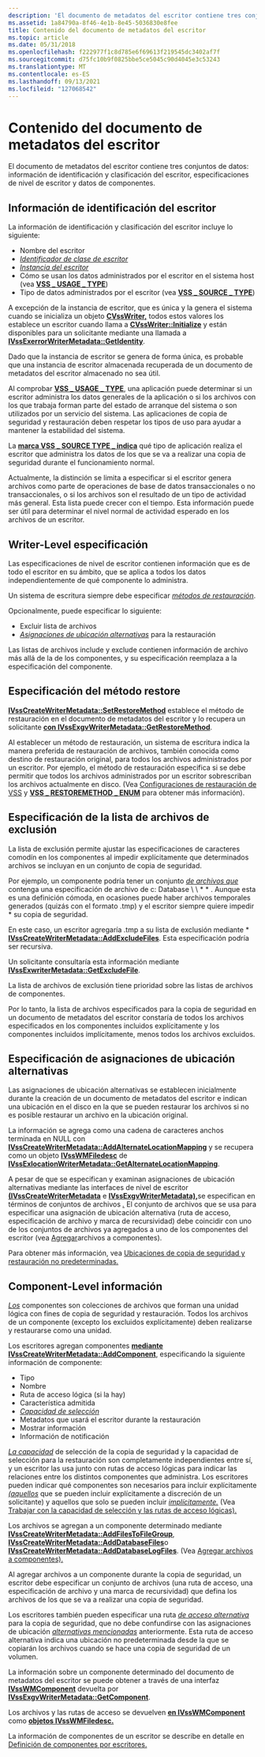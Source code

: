 ```yaml
---
description: 'El documento de metadatos del escritor contiene tres conjuntos de datos: información de identificación y clasificación del escritor, especificaciones de nivel de escritor y datos de componentes.'
ms.assetid: 1a84790a-8f46-4e1b-8e45-5036830e8fee
title: Contenido del documento de metadatos del escritor
ms.topic: article
ms.date: 05/31/2018
ms.openlocfilehash: f222977f1c8d785e6f69613f219545dc3402af7f
ms.sourcegitcommit: d75fc10b9f0825bbe5ce5045c90d4045e3c53243
ms.translationtype: MT
ms.contentlocale: es-ES
ms.lasthandoff: 09/13/2021
ms.locfileid: "127068542"
---
```

# <a name="writer-metadata-document-contents"></a>Contenido del documento de metadatos del escritor

El documento de metadatos del escritor contiene tres conjuntos de datos: información de identificación y clasificación del escritor, especificaciones de nivel de escritor y datos de componentes.

## <a name="writer-identification-information"></a>Información de identificación del escritor

La información de identificación y clasificación del escritor incluye lo siguiente:

-   Nombre del escritor
-   [*Identificador de clase de escritor*](vssgloss-w.md)
-   [*Instancia del escritor*](vssgloss-w.md)
-   Cómo se usan los datos administrados por el escritor en el sistema host (vea [**VSS \_ USAGE \_ TYPE**](/windows/desktop/api/VsWriter/ne-vswriter-vss_usage_type))
-   Tipo de datos administrados por el escritor (vea [**VSS \_ SOURCE \_ TYPE**](/windows/desktop/api/VsWriter/ne-vswriter-vss_source_type))

A excepción de la instancia de escritor, que es única y la genera el sistema cuando se inicializa un objeto [**CVssWriter,**](/windows/desktop/api/VsWriter/nl-vswriter-cvsswriter) todos estos valores los establece un escritor cuando llama a [**CVssWriter::Initialize**](/windows/desktop/api/VsWriter/nf-vswriter-cvsswriter-initialize) y están disponibles para un solicitante mediante una llamada a [**IVssExerrorWriterMetadata::GetIdentity**](/windows/desktop/api/VsBackup/nf-vsbackup-ivssexaminewritermetadata-getidentity).

Dado que la instancia de escritor se genera de forma única, es probable que una instancia de escritor almacenada recuperada de un documento de metadatos del escritor almacenado no sea útil.

Al comprobar [**VSS \_ USAGE \_ TYPE**](/windows/desktop/api/VsWriter/ne-vswriter-vss_usage_type), una aplicación puede determinar si un escritor administra los datos generales de la aplicación o si los archivos con los que trabaja forman parte del estado de arranque del sistema o son utilizados por un servicio del sistema. Las aplicaciones de copia de seguridad y restauración deben respetar los tipos de uso para ayudar a mantener la estabilidad del sistema.

La [**marca VSS \_ SOURCE TYPE \_ indica**](/windows/desktop/api/VsWriter/ne-vswriter-vss_source_type) qué tipo de aplicación realiza el escritor que administra los datos de los que se va a realizar una copia de seguridad durante el funcionamiento normal.

Actualmente, la distinción se limita a especificar si el escritor genera archivos como parte de operaciones de base de datos transaccionales o no transaccionales, o si los archivos son el resultado de un tipo de actividad más general. Esta lista puede crecer con el tiempo. Esta información puede ser útil para determinar el nivel normal de actividad esperado en los archivos de un escritor.

## <a name="writer-level-specification"></a>Writer-Level especificación

Las especificaciones de nivel de escritor contienen información que es de todo el escritor en su ámbito, que se aplica a todos los datos independientemente de qué componente lo administra.

Un sistema de escritura siempre debe especificar [*métodos de restauración*](vssgloss-r.md).

Opcionalmente, puede especificar lo siguiente:

-   Excluir lista de archivos
-   [*Asignaciones de ubicación alternativas*](vssgloss-a.md) para la restauración

Las listas de archivos include y exclude contienen información de archivo más allá de la de los componentes, y su especificación reemplaza a la especificación del componente.

## <a name="restore-method-specification"></a>Especificación del método restore

[**IVssCreateWriterMetadata::SetRestoreMethod**](/windows/desktop/api/VsWriter/nf-vswriter-ivsscreatewritermetadata-setrestoremethod) establece el método de restauración en el documento de metadatos del escritor y lo recupera un solicitante [**con IVssExgvWriterMetadata::GetRestoreMethod**](/windows/desktop/api/VsBackup/nf-vsbackup-ivssexaminewritermetadata-getrestoremethod). [](vssgloss-r.md)

Al establecer un método de restauración, un sistema de escritura indica la manera preferida de restauración de archivos, también conocida como destino de restauración original, para todos los archivos administrados por un escritor. Por ejemplo, el método de restauración especifica si se debe permitir que todos los archivos administrados por un escritor sobrescriban los archivos actualmente en disco. (Vea [Configuraciones de restauración de VSS](vss-restore-configurations.md) y [**VSS \_ RESTOREMETHOD \_ ENUM**](/windows/desktop/api/VsWriter/ne-vswriter-vss_restoremethod_enum) para obtener más información).

## <a name="exclude-file-list-specification"></a>Especificación de la lista de archivos de exclusión

La lista de exclusión permite ajustar las especificaciones de caracteres comodín en los componentes al impedir explícitamente que determinados archivos se incluyan en un conjunto de copia de seguridad.

Por ejemplo, un componente podría tener un conjunto [*de archivos que*](vssgloss-f.md) contenga una especificación de archivo de c: Database \\ \\ \* \* . Aunque esta es una definición cómoda, en ocasiones puede haber archivos temporales generados (quizás con el formato .tmp) y el escritor siempre quiere impedir \* su copia de seguridad.

En este caso, un escritor agregaría .tmp a su lista de exclusión mediante \* [**IVssCreateWriterMetadata::AddExcludeFiles**](/windows/desktop/api/VsWriter/nf-vswriter-ivsscreatewritermetadata-addexcludefiles). Esta especificación podría ser recursiva.

Un solicitante consultaría esta información mediante [**IVssExwriterMetadata::GetExcludeFile**](/windows/desktop/api/VsBackup/nf-vsbackup-ivssexaminewritermetadata-getexcludefile).

La lista de archivos de exclusión tiene prioridad sobre las listas de archivos de componentes.

Por lo tanto, la lista de archivos especificados para la copia de [](vssgloss-e.md) seguridad en un [](vssgloss-i.md) documento de metadatos del escritor constaría de todos los archivos especificados en los componentes incluidos explícitamente y los componentes incluidos implícitamente, menos todos los archivos excluidos.

## <a name="alternate-location-mappings-specification"></a>Especificación de asignaciones de ubicación alternativas

Las asignaciones de ubicación alternativas se establecen inicialmente durante la creación de un documento de metadatos del escritor e indican una ubicación en el disco en la que se pueden restaurar los archivos si no es posible restaurar un archivo en la ubicación original.

La información se agrega como una cadena de caracteres anchos terminada en NULL con [**IVssCreateWriterMetadata::AddAlternateLocationMapping**](/windows/desktop/api/VsWriter/nf-vswriter-ivsscreatewritermetadata-addalternatelocationmapping) y se recupera como un objeto [**IVssWMFiledesc**](/windows/desktop/api/VsWriter/nl-vswriter-ivsswmfiledesc) de [**IVssExlocationWriterMetadata::GetAlternateLocationMapping**](/windows/desktop/api/VsBackup/nf-vsbackup-ivssexaminewritermetadata-getalternatelocationmapping).

A pesar de que se especifican y examinan asignaciones de ubicación alternativas mediante las interfaces de nivel de escritor [**(IVssCreateWriterMetadata**](/windows/desktop/api/VsWriter/nl-vswriter-ivsscreatewritermetadata) e [**IVssExgvWriterMetadata),**](/windows/desktop/api/VsBackup/nl-vsbackup-ivssexaminewritermetadata)se especifican en términos de conjuntos de archivos [*.*](vssgloss-f.md) El conjunto de archivos que se usa para especificar una asignación de ubicación alternativa (ruta de acceso, especificación de archivo y marca de recursividad) debe coincidir con uno de los conjuntos de archivos ya agregados a uno de los componentes del escritor (vea [Agregar](definition-of-components-by-writers.md)archivos a componentes).

Para obtener más información, vea [Ubicaciones de copia de seguridad y restauración no predeterminadas.](non-default-backup-and-restore-locations.md)

## <a name="component-level-information"></a>Component-Level información

[*Los*](vssgloss-c.md) componentes son colecciones de archivos que forman una unidad lógica con fines de copia de seguridad y restauración. Todos los archivos de un componente (excepto los excluidos explícitamente) deben realizarse y restaurarse como una unidad.

Los escritores agregan componentes [**mediante IVssCreateWriterMetadata::AddComponent**](/windows/desktop/api/VsWriter/nf-vswriter-ivsscreatewritermetadata-addcomponent), especificando la siguiente información de componente:

-   Tipo
-   Nombre
-   Ruta de acceso lógica (si la hay)
-   Característica admitida
-   [*Capacidad de selección*](vssgloss-s.md)
-   Metadatos que usará el escritor durante la restauración
-   Mostrar información
-   Información de notificación

[*La capacidad*](vssgloss-s.md) de [](vssgloss-s.md) selección de la copia de seguridad y la capacidad de selección para la restauración son completamente independientes entre sí, y un escritor las usa junto con rutas de acceso lógicas para indicar las relaciones entre los distintos componentes que administra. Los escritores pueden indicar qué componentes son necesarios para incluir explícitamente [*(aquellos*](vssgloss-e.md) que se pueden incluir explícitamente a discreción de un solicitante) y aquellos que solo se pueden incluir [*implícitamente.*](vssgloss-i.md) (Vea [Trabajar con la capacidad de selección y las rutas de acceso lógicas).](working-with-selectability-and-logical-paths.md)

Los archivos se agregan a un componente determinado mediante [**IVssCreateWriterMetadata::AddFilesToFileGroup**](/windows/desktop/api/VsWriter/nf-vswriter-ivsscreatewritermetadata-addfilestofilegroup), [**IVssCreateWriterMetadata::AddDatabaseFiles**](/windows/desktop/api/VsWriter/nf-vswriter-ivsscreatewritermetadata-adddatabasefiles)o [**IVssCreateWriterMetadata::AddDatabaseLogFiles**](/windows/desktop/api/VsWriter/nf-vswriter-ivsscreatewritermetadata-adddatabaselogfiles). (Vea [Agregar archivos a componentes).](definition-of-components-by-writers.md)

Al agregar archivos a un componente durante la copia de seguridad, un escritor debe especificar un conjunto de archivos (una ruta de acceso, una especificación de archivo y una marca de recursividad) que defina los archivos de los que se va a realizar una copia de seguridad.

Los escritores también pueden especificar una ruta [*de acceso alternativa*](vssgloss-a.md) para la copia de seguridad, que no debe confundirse con las asignaciones de ubicación [*alternativas mencionadas*](vssgloss-a.md) anteriormente. Esta ruta de acceso alternativa indica una ubicación no predeterminada desde la que se copiarán los archivos cuando se hace una copia de seguridad de un volumen.

La información sobre un componente determinado del documento de metadatos del escritor se puede obtener a través de una interfaz [**IVssWMComponent**](/windows/desktop/api/VsBackup/nl-vsbackup-ivsswmcomponent) devuelta por [**IVssExgvWriterMetadata::GetComponent**](/windows/desktop/api/VsBackup/nf-vsbackup-ivssexaminewritermetadata-getcomponent).

Los archivos y las rutas de acceso se devuelven [**en IVssWMComponent**](/windows/desktop/api/VsBackup/nl-vsbackup-ivsswmcomponent) como [**objetos IVssWMFiledesc.**](/windows/desktop/api/VsWriter/nl-vswriter-ivsswmfiledesc)

La información de componentes de un escritor se describe en detalle en [Definición de componentes por escritores.](definition-of-components-by-writers.md)

 

 



